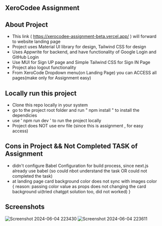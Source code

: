 ## XeroCodee Assignment

## About Project
- This link ( https://xerocodee-assignment-beta.vercel.app/ ) will forward to website landing page
- Project uses Material UI library for design, Tailwind CSS for design
- Uses Appwrite for backend, and have functionality of Google Login and GitHub Login
- Use MUI for Sign UP page and Simple Tailwind CSS for Sign IN Page
- Project also logout functionality
- From XeroCode Dropdown menu(on Landing Page) you can ACCESS all pages(make only for Assignment easy)


## Locally run this project
- Clone this repo locally in your system
- go to the project root folder and run " npm install " to install the dependicies
- use ' npm run dev ' to run the project locally
- Project does NOT use env file (since this is assignment , for easy access)

## Cons in Project && Not Completed TASK of Assignment
- didn't configure Babel Configuration for build process, since next.js already use babel (so could nbot understand the task OR could not completed the task)
- at landing page card background color does not sync with images color { reason: passing color value as props does not changing the card background ui(tried chatgpt solution too, did not worked)  }

## Screenshots
![Screenshot 2024-06-04 223430](https://github.com/yogeshprakhar/xerocodee-assignment/assets/122036443/523a7c60-ca7c-4de9-869d-b5fc6c5685b5)
![Screenshot 2024-06-04 223611](https://github.com/yogeshprakhar/xerocodee-assignment/assets/122036443/5e0a37ca-d284-450f-b77d-389ef4c9febd)


